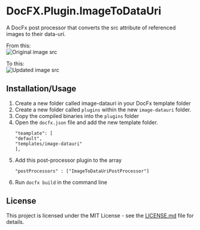 # DocFX.Plugin.ImageToDataUri
A DocFx post processor that converts the src attribute of referenced images to their data-uri.

From this:  
![Original image src](https://github.com/rwilson504/DocFX.Plugin.ImageToDataUri/assets/7444929/4536bddf-8bbc-4b12-aac9-ad8a79cfa593)

To this:  
![Updated image src](https://github.com/rwilson504/DocFX.Plugin.ImageToDataUri/assets/7444929/ab6e797a-c4e6-40f2-a037-4170f91c2fb6)

## Installation/Usage
1. Create a new folder called image-datauri in your DocFx template folder
1. Create a new folder called `plugins` within the new `image-datauri` folder.
1. Copy the compiled binaries into the `plugins` folder
1. Open the ``docfx.json`` file and add the new template folder.
	```
	"teamplate": [
	"default",
	"templates/image-datauri"
	],
	```
1. Add this post-processor plugin to the array
	```
	"postProcessors" : ["ImageToDataUriPostProcessor"]
	```
1. Run ``docfx build`` in the command line

## License

This project is licensed under the MIT License - see the [LICENSE.md](LICENSE.md) file for details.

